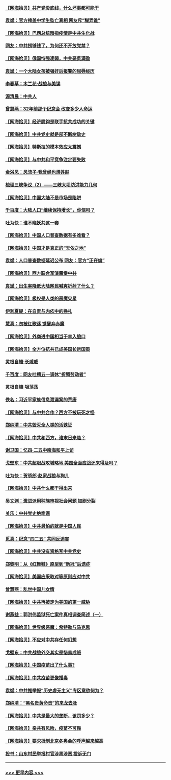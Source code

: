 #### [【网海拾贝】共产党没底线，什么坏事都可能干](../pages/nsc993/n12942090.md?t=05130951) 
#### [袁斌：官方掩盖中学生坠亡真相 网友斥“糊弄谁”](../pages/nsc993/n12942029.md?t=05130951) 
#### [【网海拾贝】巴西总统暗指疫情是中共生化战](../pages/nsc993/n12938999.md?t=05130951) 
#### [网友：中共捞够钱了，为何还不开放党禁？](../pages/nsc993/n12938952.md?t=05130951) 
#### [【网海拾贝】俄国恃强凌弱，中共恶贯满盈](../pages/nsc993/n12936626.md?t=05130951) 
#### [袁斌：一个大陆女孩被强奸后报警的屈辱经历](../pages/nsc993/n12936547.md?t=05130951) 
#### [李春草：木兰花·战狼与美谍](../pages/nsc993/n12935995.md?t=05130951) 
#### [源清晨：中共人](../pages/nsc993/n12935589.md?t=05130951) 
#### [曾慧燕：32年前那个纪念会 改变多少人命运](../pages/nsc993/n12934233.md?t=05130951) 
#### [【网海拾贝】经济脱钩是联手抗共成功的关键](../pages/nsc993/n12934176.md?t=05130951) 
#### [【网海拾贝】中共党史就是部不断树敌史](../pages/nsc993/n12932844.md?t=05130951) 
#### [【网海拾贝】特斯拉的模本效应太震撼](../pages/nsc993/n12925626.md?t=05130951) 
#### [【网海拾贝】与中共和平竞争注定要失败](../pages/nsc993/n12923326.md?t=05130951) 
#### [金浴凤：风流子‧我曾经也想姓赵](../pages/nsc993/n12920911.md?t=05130951) 
#### [梳理三峡争议（2）——三峡大坝防洪能力几何](../pages/nsc993/n12920173.md?t=05130951) 
#### [【网海拾贝】中国大陆不是市场是陷阱](../pages/nsc993/n12920143.md?t=05130951) 
#### [千百度：大陆人口“继续保持增长”，你信吗？](../pages/nsc993/n12918946.md?t=05130951) 
#### [吐为快：谁不晓妖共这一套](../pages/nsc993/n12918941.md?t=05130951) 
#### [【网海拾贝】中国人口普查数据有多难看？](../pages/nsc993/n12917822.md?t=05130951) 
#### [【网海拾贝】中国才是真正的“无依之地”](../pages/nsc993/n12915845.md?t=05130951) 
#### [袁斌：人口普查数据延迟公布 网友：官方“正在编”](../pages/nsc993/n12915748.md?t=05130951) 
#### [【网海拾贝】西方联合军演震慑中共](../pages/nsc993/n12913466.md?t=05130951) 
#### [袁斌：出生率降低大陆网民喊爽折射了什么？](../pages/nsc993/n12913365.md?t=05130951) 
#### [【网海拾贝】极权是人类的恶魔灾星](../pages/nsc993/n12910697.md?t=05130951) 
#### [伊利夏提：在自责与内疚中的挣扎](../pages/nsc993/n12910493.md?t=05130951) 
#### [慧真：勿被红歌迷 觉醒弃赤魔](../pages/nsc993/n12910485.md?t=05130951) 
#### [【网海拾贝】外商进中国相当于羊入狼口](../pages/nsc993/n12908274.md?t=05130951) 
#### [【网海拾贝】全方位抗共已成美国长远国策](../pages/nsc993/n12906878.md?t=05130951) 
#### [灵根自植‧长戚戚](../pages/nsc993/n12905585.md?t=05130951) 
#### [千百度：网友吐槽五一调休“折腾劳动者”](../pages/nsc993/n12905934.md?t=05130951) 
#### [灵根自植‧坦荡荡](../pages/nsc993/n12905562.md?t=05130951) 
#### [佚名：习近平家族信息泄漏案的荒唐](../pages/nsc993/n12904705.md?t=05130951) 
#### [【网海拾贝】与中共合作？西方不被玩死才怪](../pages/nsc993/n12903873.md?t=05130951) 
#### [郑纯清：中共毁灭全人类的活铁证](../pages/nsc993/n12903785.md?t=05130951) 
#### [【网海拾贝】中共和西方，谁末日来临？](../pages/nsc993/n12903482.md?t=05130951) 
#### [谢卫国：忆四‧二五中南海和平上访](../pages/nsc993/n12902192.md?t=05130951) 
#### [戈壁东：中共超限战攻城略地 美国全面应战还来得及吗？](../pages/nsc993/n12902297.md?t=05130951) 
#### [吐为快：贺骄郎‧赵家战狼与狗儿](../pages/nsc993/n12902280.md?t=05130951) 
#### [【网海拾贝】中共什么都干得出来](../pages/nsc993/n12897500.md?t=05130951) 
#### [吴文渊：激进派用种族审视社会问题 加剧分裂](../pages/nsc993/n12893881.md?t=05130951) 
#### [关乐：中共党史绝笔谣](../pages/nsc993/n12897270.md?t=05130951) 
#### [【网海拾贝】中共最怕的就是中国人民](../pages/nsc993/n12894705.md?t=05130951) 
#### [觅真：纪念“四二五” 共同反迫害](../pages/nsc993/n12894553.md?t=05130951) 
#### [【网海拾贝】中共没有资格写中共党史](../pages/nsc993/n12892231.md?t=05130951) 
#### [郑黎明：从《红舞鞋》原型到“新冠”后遗症](../pages/nsc993/n12890469.md?t=05130951) 
#### [【网海拾贝】美国应采取对等原则应对中共](../pages/nsc993/n12889176.md?t=05130951) 
#### [曾慧燕：乱世中国儿女情](../pages/nsc993/n12887931.md?t=05130951) 
#### [【网海拾贝】中共再被定为美国的第一威胁](../pages/nsc993/n12887580.md?t=05130951) 
#### [谢燕益：郭洪伟监狱死亡案件真相调查简述（一）](../pages/nsc993/n12885648.md?t=05130951) 
#### [【网海拾贝】世界级恶魔：希特勒与马克思](../pages/nsc993/n12884062.md?t=05130951) 
#### [【网海拾贝】不应对中共存任何幻想](../pages/nsc993/n12881460.md?t=05130951) 
#### [戈壁东：中共战狼外交其实是恼羞成怒](../pages/nsc993/n12880392.md?t=05130951) 
#### [【网海拾贝】中国疫苗出了什么事?](../pages/nsc993/n12879124.md?t=05130951) 
#### [【网海拾贝】中共疫苗更像播毒](../pages/nsc993/n12876631.md?t=05130951) 
#### [袁斌：中共推举报“历史虚无主义”专区意欲何为？](../pages/nsc993/n12876530.md?t=05130951) 
#### [郑纯清：“黑名贵黄命贵”的来龙去脉](../pages/nsc993/n12875589.md?t=05130951) 
#### [【网海拾贝】中共是最大的垄断，该罚多少？](../pages/nsc993/n12874006.md?t=05130951) 
#### [【网海拾贝】亲共有风险，疫苗不可靠](../pages/nsc993/n12872224.md?t=05130951) 
#### [【网海拾贝】要求抵制北京冬奥会的呼声越来越高](../pages/nsc993/n12868962.md?t=05130951) 
#### [投书：山东村民举报村官涉黑涉恶 投诉无门](../pages/nsc993/n12869726.md?t=05130951) 

----
#### [ >>> 更早内容 <<< ](../indexes/nsc993-earlier.md)
